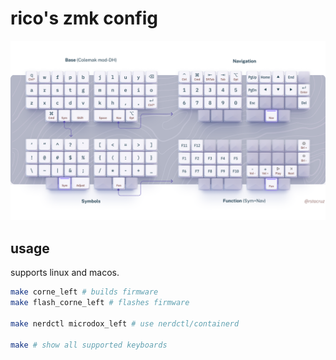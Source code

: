 # rico's zmk config

![](./reference.png)

## usage

supports linux and macos.

```sh
make corne_left # builds firmware
make flash_corne_left # flashes firmware

make nerdctl microdox_left # use nerdctl/containerd

make # show all supported keyboards
```
